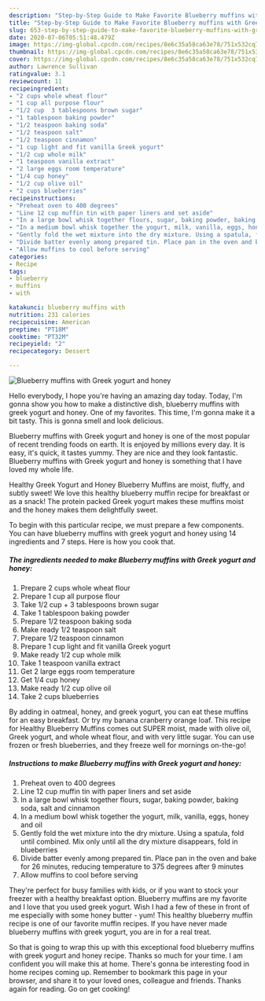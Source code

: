 ```yaml
---
description: "Step-by-Step Guide to Make Favorite Blueberry muffins with Greek yogurt and honey"
title: "Step-by-Step Guide to Make Favorite Blueberry muffins with Greek yogurt and honey"
slug: 653-step-by-step-guide-to-make-favorite-blueberry-muffins-with-greek-yogurt-and-honey
date: 2020-07-06T05:51:48.479Z
image: https://img-global.cpcdn.com/recipes/8e6c35a58ca63e78/751x532cq70/blueberry-muffins-with-greek-yogurt-and-honey-recipe-main-photo.jpg
thumbnail: https://img-global.cpcdn.com/recipes/8e6c35a58ca63e78/751x532cq70/blueberry-muffins-with-greek-yogurt-and-honey-recipe-main-photo.jpg
cover: https://img-global.cpcdn.com/recipes/8e6c35a58ca63e78/751x532cq70/blueberry-muffins-with-greek-yogurt-and-honey-recipe-main-photo.jpg
author: Lawrence Sullivan
ratingvalue: 3.1
reviewcount: 11
recipeingredient:
- "2 cups whole wheat flour"
- "1 cup all purpose flour"
- "1/2 cup  3 tablespoons brown sugar"
- "1 tablespoon baking powder"
- "1/2 teaspoon baking soda"
- "1/2 teaspoon salt"
- "1/2 teaspoon cinnamon"
- "1 cup light and fit vanilla Greek yogurt"
- "1/2 cup whole milk"
- "1 teaspoon vanilla extract"
- "2 large eggs room temperature"
- "1/4 cup honey"
- "1/2 cup olive oil"
- "2 cups blueberries"
recipeinstructions:
- "Preheat oven to 400 degrees"
- "Line 12 cup muffin tin with paper liners and set aside"
- "In a large bowl whisk together flours, sugar, baking powder, baking soda, salt and cinnamon"
- "In a medium bowl whisk together the yogurt, milk, vanilla, eggs, honey and oil"
- "Gently fold the wet mixture into the dry mixture. Using a spatula, fold until combined. Mix only until all the dry mixture disappears, fold in blueberries"
- "Divide batter evenly among prepared tin. Place pan in the oven and bake for 26 minutes, reducing temperature to 375 degrees after 9 minutes"
- "Allow muffins to cool before serving"
categories:
- Recipe
tags:
- blueberry
- muffins
- with

katakunci: blueberry muffins with 
nutrition: 231 calories
recipecuisine: American
preptime: "PT18M"
cooktime: "PT32M"
recipeyield: "2"
recipecategory: Dessert

---
```



![Blueberry muffins with Greek yogurt and honey](https://img-global.cpcdn.com/recipes/8e6c35a58ca63e78/751x532cq70/blueberry-muffins-with-greek-yogurt-and-honey-recipe-main-photo.jpg)

Hello everybody, I hope you're having an amazing day today. Today, I'm gonna show you how to make a distinctive dish, blueberry muffins with greek yogurt and honey. One of my favorites. This time, I'm gonna make it a bit tasty. This is gonna smell and look delicious.

Blueberry muffins with Greek yogurt and honey is one of the most popular of recent trending foods on earth. It is enjoyed by millions every day. It is easy, it's quick, it tastes yummy. They are nice and they look fantastic. Blueberry muffins with Greek yogurt and honey is something that I have loved my whole life.

Healthy Greek Yogurt and Honey Blueberry Muffins are moist, fluffy, and subtly sweet! We love this healthy blueberry muffin recipe for breakfast or as a snack! The protein packed Greek yogurt makes these muffins moist and the honey makes them delightfully sweet.


To begin with this particular recipe, we must prepare a few components. You can have blueberry muffins with greek yogurt and honey using 14 ingredients and 7 steps. Here is how you cook that.

<!--inarticleads1-->

##### The ingredients needed to make Blueberry muffins with Greek yogurt and honey:

1. Prepare 2 cups whole wheat flour
1. Prepare 1 cup all purpose flour
1. Take 1/2 cup + 3 tablespoons brown sugar
1. Take 1 tablespoon baking powder
1. Prepare 1/2 teaspoon baking soda
1. Make ready 1/2 teaspoon salt
1. Prepare 1/2 teaspoon cinnamon
1. Prepare 1 cup light and fit vanilla Greek yogurt
1. Make ready 1/2 cup whole milk
1. Take 1 teaspoon vanilla extract
1. Get 2 large eggs room temperature
1. Get 1/4 cup honey
1. Make ready 1/2 cup olive oil
1. Take 2 cups blueberries


By adding in oatmeal, honey, and greek yogurt, you can eat these muffins for an easy breakfast. Or try my banana cranberry orange loaf. This recipe for Healthy Blueberry Muffins comes out SUPER moist, made with olive oil, Greek yogurt, and whole wheat flour, and with very little sugar. You can use frozen or fresh blueberries, and they freeze well for mornings on-the-go! 

<!--inarticleads2-->

##### Instructions to make Blueberry muffins with Greek yogurt and honey:

1. Preheat oven to 400 degrees
1. Line 12 cup muffin tin with paper liners and set aside
1. In a large bowl whisk together flours, sugar, baking powder, baking soda, salt and cinnamon
1. In a medium bowl whisk together the yogurt, milk, vanilla, eggs, honey and oil
1. Gently fold the wet mixture into the dry mixture. Using a spatula, fold until combined. Mix only until all the dry mixture disappears, fold in blueberries
1. Divide batter evenly among prepared tin. Place pan in the oven and bake for 26 minutes, reducing temperature to 375 degrees after 9 minutes
1. Allow muffins to cool before serving


They&#39;re perfect for busy families with kids, or if you want to stock your freezer with a healthy breakfast option. Blueberry muffins are my favorite and I love that you used greek yogurt. Wish I had a few of these in front of me especially with some honey butter - yum! This healthy blueberry muffin recipe is one of our favorite muffin recipes. If you have never made blueberry muffins with greek yogurt, you are in for a real treat. 

So that is going to wrap this up with this exceptional food blueberry muffins with greek yogurt and honey recipe. Thanks so much for your time. I am confident you will make this at home. There's gonna be interesting food in home recipes coming up. Remember to bookmark this page in your browser, and share it to your loved ones, colleague and friends. Thanks again for reading. Go on get cooking!
